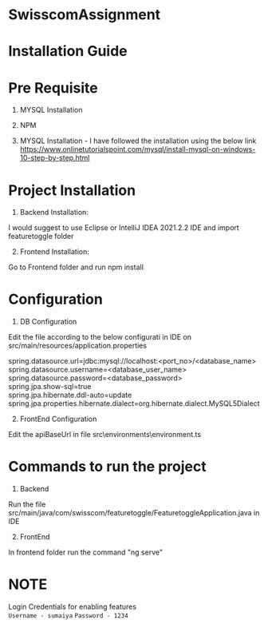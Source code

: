 # SwisscomAssignment

# Installation Guide

# Pre Requisite

1. MYSQL Installation 
2. NPM

1. MYSQL Installation - I have followed the installation using the below link 
https://www.onlinetutorialspoint.com/mysql/install-mysql-on-windows-10-step-by-step.html

# Project Installation

1. Backend Installation:

I would suggest to use Eclipse or IntelliJ IDEA 2021.2.2 IDE and import featuretoggle folder

2. Frontend Installation:

Go to Frontend folder and run npm install

# Configuration

1. DB Configuration 

Edit the file according to the below configurati in IDE
on src/main/resources/application.properties

spring.datasource.url=jdbc:mysql://localhost:<port_no>/<database_name>  
spring.datasource.username=<database_user_name>  
spring.datasource.password=<database_password>  
spring.jpa.show-sql=true  
spring.jpa.hibernate.ddl-auto=update  
spring.jpa.properties.hibernate.dialect=org.hibernate.dialect.MySQL5Dialect  

2. FrontEnd Configuration

Edit the apiBaseUrl in file src\environments\environment.ts

# Commands to run the project 

1. Backend 

Run the file src/main/java/com/swisscom/featuretoggle/FeaturetoggleApplication.java in IDE

2. FrontEnd

In frontend folder run the command "ng serve"

# NOTE

Login Credentials for enabling features   
``
Username - sumaiya
``
``
Password - 1234  
``


